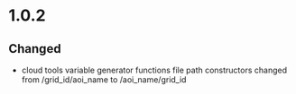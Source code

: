 # 1.0.2

## Changed
- cloud tools variable generator functions file path constructors changed from /grid_id/aoi_name to /aoi_name/grid_id